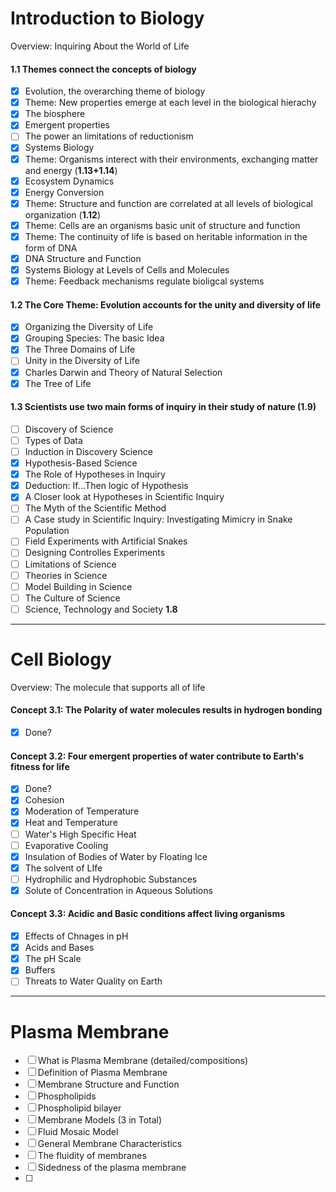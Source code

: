 # Introduction to Biology

Overview: Inquiring About the World of Life

#### 1.1 Themes connect the concepts of biology
 - [x] Evolution, the overarching theme of biology
 - [x] Theme: New properties emerge at each level in the biological hierachy
 - [x] The biosphere
 - [x] Emergent properties
 - [ ] The power an limitations of reductionism
 - [x] Systems Biology
 - [x] Theme: Organisms interect with their environments, exchanging matter and energy (**1.13+1.14**)
 - [x] Ecosystem Dynamics
 - [x] Energy Conversion
 - [x] Theme: Structure and function are correlated at all levels of biological organization (**1.12**)
 - [x] Theme: Cells are an organisms basic unit of structure and function
 - [x] Theme: The continuity of life is based on heritable information in the form of DNA
 - [x] DNA Structure and Function
 - [x] Systems Biology at Levels of Cells and Molecules
 - [x] Theme: Feedback mechanisms regulate bioligcal systems

#### 1.2 The Core Theme: Evolution accounts for the unity and diversity of life
- [x] Organizing the Diversity of Life
- [x] Grouping Species: The basic Idea
- [x] The Three Domains of Life
- [ ] Unity in the Diversity of Life
- [x] Charles Darwin and Theory of Natural Selection
- [x] The Tree of Life

#### 1.3 Scientists use two main forms of inquiry in their study of nature (**1.9**)
- [ ] Discovery of Science
- [ ] Types of Data
- [ ] Induction in Discovery Science
- [x] Hypothesis-Based Science
- [x] The Role of Hypotheses in Inquiry
- [x] Deduction: If...Then logic of Hypothesis
- [x] A Closer look at Hypotheses in Scientific Inquiry
- [ ] The Myth of the Scientific Method
- [ ] A Case study in Scientific Inquiry: Investigating Mimicry in Snake Population
- [ ] Field Experiments with Artificial Snakes
- [ ] Designing Controlles Experiments
- [ ] Limitations of Science
- [ ] Theories in Science
- [ ] Model Building in Science
- [ ] The Culture of Science
- [ ] Science, Technology and Society **1.8**

--------------------------------------

# Cell Biology

Overview: The molecule that supports all of life

#### Concept 3.1: The Polarity of water molecules results in hydrogen bonding

- [x] Done?

#### Concept 3.2: Four emergent properties of water contribute to Earth's fitness for life

- [x] Done?
- [x] Cohesion
- [x] Moderation of Temperature
- [x] Heat and Temperature
- [ ] Water's High Specific Heat
- [ ] Evaporative Cooling
- [x] Insulation of Bodies of Water by Floating Ice
- [x] The solvent of LIfe
- [ ] Hydrophilic and Hydrophobic Substances
- [x] Solute of Concentration in Aqueous Solutions

#### Concept 3.3: Acidic and Basic conditions affect living organisms

- [x] Effects of Chnages in pH
- [x] Acids and Bases
- [x] The pH Scale
- [x] Buffers
- [ ] Threats to Water Quality on Earth

----------------

# Plasma Membrane

- [ ] What is Plasma Membrane (detailed/compositions)
- [ ] Definition of Plasma Membrane
- [ ] Membrane Structure and Function
- [ ] Phospholipids
- [ ] Phospholipid bilayer
- [ ] Membrane Models (3 in Total)
- [ ] Fluid Mosaic Model
- [ ] General Membrane Characteristics
- [ ] The fluidity of membranes
- [ ] Sidedness of the plasma membrane
- [ ] 